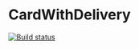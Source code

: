 # CardWithDelivery
[![Build status](https://ci.appveyor.com/api/projects/status/fnemt8ebrgvs84r8?svg=true)](https://ci.appveyor.com/project/Veyderian/cardwithdelivery)
